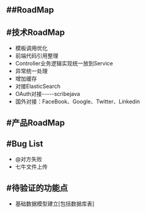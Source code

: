 ##RoadMap
-------------

#技术RoadMap
-------------

 - 模板调用优化
 - 前端代码引用整理
 - Controller业务逻辑实现统一放到Service
 - 异常统一处理
 - 增加缓存
 - 对接ElasticSearch
 - OAuth对接-----scribejava
  - 国外对接：FaceBook、Google、Twitter、Linkedin

#产品RoadMap
-------------

#Bug List
-------------

 - @对方失败
 - 七牛文件上传

#待验证的功能点
-------------

 - 基础数据模型建立[包括数据库表]